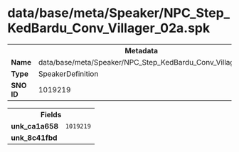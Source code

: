 <h1>data/base/meta/Speaker/NPC_Step_KedBardu_Conv_Villager_02a.spk</h1><table><tr><th colspan="100%">Metadata</th></tr><tr><td><b>Name</b></td><td>data/base/meta/Speaker/NPC_Step_KedBardu_Conv_Villager_02a.spk</td></tr><tr><td><b>Type</b></td><td>SpeakerDefinition</td></tr><tr><td><b>SNO ID</b></td><td>1019219</td></tr></table>

<table><tr><th colspan="100%">Fields</th></tr><tr><td><b>unk_ca1a658</b></td><td><code>1019219</code></td></tr><tr><td><b>unk_8c41fbd</b></td><td></td></tr></table>

